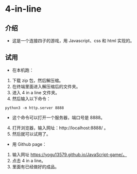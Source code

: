 # 4-in-line

## 介绍

- 这是一个连接四子的游戏，用 Javascript、css 和 html 实现的。

## 试用

- 在本机跑：

1. 下载 zip 包，然后解压缩。
2. 在终端里面进入解压缩后的文件夹。
3. 进入 4 in a line 文件夹。
4. 然后输入以下命令：

```shell
python3 -m http.server 8888
```
- 这个命令可以打开一个服务器，端口号是 8888。

4. 打开浏览器，输入网址：http://localhost:8888/ 。
5. 然后就可以试用了。

- 用 Github page：

1. 输入网址 https://yogu13579.github.io/JavaScript-game/。
2. 点击 4 in a line。
3. 里面有已经做好的成品。
